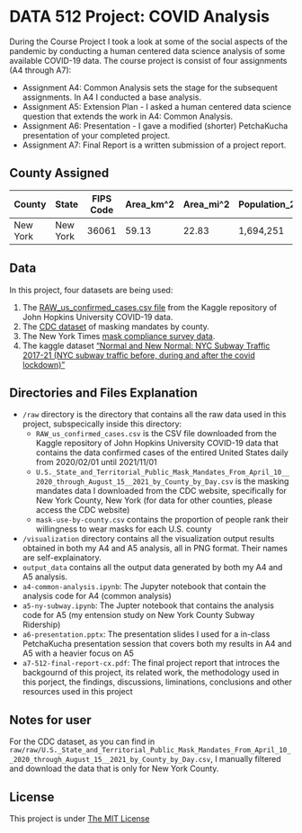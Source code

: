 # DATA 512 Project: COVID Analysis 
During the Course Project I took a look at some of the social aspects of the pandemic by conducting a human centered data science analysis of some available COVID-19 data. The course project is consist of four assignments (A4 through A7):
* Assignment A4: Common Analysis sets the stage for the subsequent assignments. In A4 I conducted a base analysis. 
* Assignment A5: Extension Plan - I asked a human centered data science question that extends the work in A4: Common Analysis. 
* Assignment A6: Presentation - I gave a modified (shorter) PetchaKucha presentation of your completed project.
* Assignment A7: Final Report is a written submission of a project report.

## County Assigned 
| County   | State    | FIPS Code |  Area_km^2 | Area_mi^2 | Population_2020_Census | Population_Increase_from_2010 | County Seat   |
| ---------| -------- | ----------| ---------- | --------- | ---------------------- | ----------------------------- | ------------- |
| New York | New York |   36061   |   59.13	   |   22.83   |       1,694,251        |           108,378             | Manhattan, NYC|

## Data
In this project, four datasets are being used:
1. The [RAW_us_confirmed_cases.csv file](https://www.kaggle.com/antgoldbloom/covid19-data-from-john-hopkins-university?select=RAW_us_confirmed_cases.csv) from the Kaggle repository of John Hopkins University COVID-19 data. 
2. The [CDC dataset](https://data.cdc.gov/Policy-Surveillance/U-S-State-and-Territorial-Public-Mask-Mandates-Fro/62d6-pm5i) of masking mandates by county. 
3. The New York Times [mask compliance survey data](https://github.com/nytimes/covid-19-data/tree/master/mask-use).  
4. The kaggle dataset [“Normal and New Normal: NYC Subway Traffic 2017-21 (NYC subway traffic before, during and after the covid lockdown)”](https://www.kaggle.com/eddeng/nyc-subway-traffic-data-20172021) 


## Directories and Files Explanation
* `/raw` directory is the directory that contains all the raw data used in this project, subspecically inside this directory:
    - `RAW_us_confirmed_cases.csv` is the CSV file downloaded from the Kaggle repository of John Hopkins University COVID-19 data that contains the data confirmed cases of the entired United States daily from 2020/02/01 until 2021/11/01
    - `U.S._State_and_Territorial_Public_Mask_Mandates_From_April_10__2020_through_August_15__2021_by_County_by_Day.csv` is the masking mandates data I downloaded from the CDC website, specifically for New York County, New York (for data for other counties, please access the CDC website)
    -  `mask-use-by-county.csv` contains the proportion of people rank their willingness to wear masks for each U.S. county
* `/visualization` directory contains all the visualization output results obtained in both my A4 and A5 analysis, all in PNG format. Their names are self-explainatory.
* `output_data` contains all the output data generated by both my A4 and A5 analysis.
* `a4-common-analysis.ipynb`: The Jupyter notebook that contain the analysis code for A4 (common analysis)
* `a5-ny-subway.ipynb`: The Jupter notebook that contains the analysis code for A5 (my entension study on New York County Subway Ridership)
* `a6-presentation.pptx`: The presentation slides I used for a in-class PetchaKucha presentation session that covers both my results in A4 and A5 with a heavier focus on A5
* `a7-512-final-report-cx.pdf`: The final project report that introces the backgournd of this project, its related work, the methodology used in this porject, the findings, discussions, liminations, conclusions and other resources used in this project


## Notes for user
For the CDC dataset, as you can find in `raw/raw/U.S._State_and_Territorial_Public_Mask_Mandates_From_April_10__2020_through_August_15__2021_by_County_by_Day.csv`, I manually filtered and download the data that is only for New York County. 

## License
This project is under [The MIT License](https://opensource.org/licenses/MIT)


